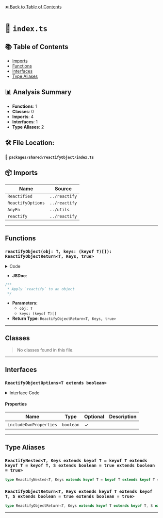 [⬅️ Back to Table of Contents](../../../index.md)

# 📄 `index.ts`

## 📚 Table of Contents

- [Imports](#imports)
- [Functions](#functions)
- [Interfaces](#interfaces)
- [Type Aliases](#type-aliases)

## 📊 Analysis Summary

- **Functions**: 1
- **Classes**: 0
- **Imports**: 4
- **Interfaces**: 1
- **Type Aliases**: 2

## 🛠️ File Location:
📂 **`packages/shared/reactifyObject/index.ts`**

## 📦 Imports

| Name | Source |
|------|--------|
| `Reactified` | `../reactify` |
| `ReactifyOptions` | `../reactify` |
| `AnyFn` | `../utils` |
| `reactify` | `../reactify` |


---

## Functions

### `reactifyObject(obj: T, keys: (keyof T)[]): ReactifyObjectReturn<T, Keys, true>`

<details><summary>Code</summary>

```ts
export function reactifyObject<T extends object, Keys extends keyof T>(obj: T, keys?: (keyof T)[]): ReactifyObjectReturn<T, Keys, true>
```
</details>

- **JSDoc**:
```ts
/**
 * Apply `reactify` to an object
 */
```

- **Parameters**:
  - `obj: T`
  - `keys: (keyof T)[]`
- **Return Type**: `ReactifyObjectReturn<T, Keys, true>`

---

## Classes

> No classes found in this file.


---

## Interfaces

### `ReactifyObjectOptions<T extends boolean>`

<details><summary>Interface Code</summary>

```ts
export interface ReactifyObjectOptions<T extends boolean> extends ReactifyOptions<T> {
  /**
   * Includes names from Object.getOwnPropertyNames
   *
   * @default true
   */
  includeOwnProperties?: boolean
}
```
</details>

#### Properties

| Name | Type | Optional | Description |
|------|------|----------|-------------|
| `includeOwnProperties` | `boolean` | ✓ |  |


---

## Type Aliases

### `ReactifyNested<T, Keys extends keyof T = keyof T extends keyof T = keyof T, S extends boolean = true extends boolean = true>`

```ts
type ReactifyNested<T, Keys extends keyof T = keyof T extends keyof T = keyof T, S extends boolean = true extends boolean = true> = { [K in Keys]: T[K] extends AnyFn ? Reactified<T[K], S> : T[K] };
```

### `ReactifyObjectReturn<T, Keys extends keyof T extends keyof T, S extends boolean = true extends boolean = true>`

```ts
type ReactifyObjectReturn<T, Keys extends keyof T extends keyof T, S extends boolean = true extends boolean = true> = ReactifyNested<T, Keys, S>;
```


---